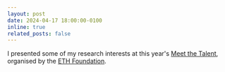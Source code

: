 ```yaml
---
layout: post
date: 2024-04-17 18:00:00-0100
inline: true
related_posts: false
---
```


I presented some of my research interests at this year's [Meet the Talent](https://ethz-foundation.ch/en/spotlight/meet-the-talent-2024/), organised by the [ETH Foundation](https://ethz-foundation.ch/en/).
